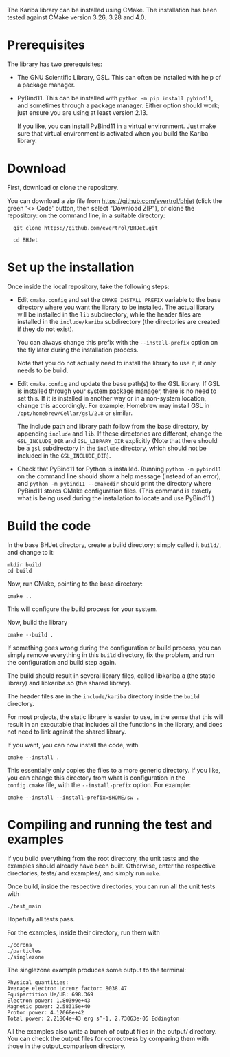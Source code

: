 The Kariba library can be installed using CMake. The installation has been tested against CMake version 3.26, 3.28 and 4.0.

Prerequisites
=============

The library has two prerequisites:

- The GNU Scientific Library, GSL. This can often be installed with help of a package manager.

- PyBind11. This can be installed with `python -m pip install
  pybind11`, and sometimes through a package manager. Either option
  should work; just ensure you are using at least version 2.13.

  If you like, you can install PyBind11 in a virtual environment. Just make
  sure that virtual environment is activated when you build the Kariba
  library.


Download
========

First, download or clone the repository.

You can download a zip file from https://github.com/evertrol/bhjet (click the green '<> Code' button, then select "Download ZIP"), or
clone the repository: on the command line, in a suitable directory:
```
  git clone https://github.com/evertrol/BHJet.git

  cd BHJet
```

Set up the installation
=======================

Once inside the local repository, take the following steps:

- Edit `cmake.config` and set the `CMAKE_INSTALL_PREFIX` variable to the base directory where you want the library to be installed. The actual library will be installed in the `lib` subdirectory, while the header files are installed in the `include/kariba` subdirectory (the directories are created if they do not exist).

  You can always change this prefix with the `--install-prefix` option on the fly later during the installation process.

  Note that you do not actually need to install the library to use it; it only needs to be build.

- Edit `cmake.config` and update the base path(s) to the GSL library. If GSL is installed through your system package manager, there is no need to set this. If it is installed in another way or in a non-system location, change this accordingly. For example, Homebrew may install GSL in `/opt/homebrew/Cellar/gsl/2.8` or similar.

  The include path and library path follow from the base directory, by appending `include` and `lib`. If these directories are different, change the `GSL_INCLUDE_DIR` and `GSL_LIBRARY_DIR` explicitly (Note that there should be a `gsl` subdirectory in the `include` directory, which should not be included in the `GSL_INCLUDE_DIR`).

- Check that PyBind11 for Python is installed. Running `python -m pybind11` on the command line should show a help message (instead of an error), and `python -m pybind11 --cmakedir` should print the directory where PyBind11 stores CMake configuration files. (This command is exactly what is being used during the installation to locate and use PyBind11.)


Build the code
==============

In the base BHJet directory, create a build directory; simply called it `build/`, and change to it:
```
mkdir build
cd build
```

Now, run CMake, pointing to the base directory:
```
cmake ..
```

This will configure the build process for your system.

Now, build the library
```
cmake --build .
```

If something goes wrong during the configuration or build process, you
can simply remove everything in this `build` directory, fix the
problem, and run the configuration and build step again.

The build should result in several library files, called libkariba.a
(the static library) and libkariba.so (the shared library).

The header files are in the `include/kariba` directory inside the
`build` directory.

For most projects, the static library is easier to use, in the sense
that this will result in an executable that includes all the functions
in the library, and does not need to link against the shared library.


If you want, you can now install the code, with
```
cmake --install .
```

This essentially only copies the files to a more generic directory. If
you like, you can change this directory from what is configuration in
the `config.cmake` file, with the `--install-prefix` option. For
example:

```
cmake --install --install-prefix=$HOME/sw .
```


Compiling and running the test and examples
===========================================

If you build everything from the root directory, the unit tests and the examples should already have been built. Otherwise, enter the respective directories, tests/ and examples/, and simply run `make`.

Once build, inside the respective directories, you can run all the unit tests with

```
./test_main
```

Hopefully all tests pass.

For the examples, inside their directory, run them with

```
./corona
./particles
./singlezone
```

The singlezone example produces some output to the terminal:

```
Physical quantities:
Average electron Lorenz factor: 8038.47
Equipartition Ue/UB: 698.369
Electron power: 1.80399e+43
Magnetic power: 2.58315e+40
Proton power: 4.12068e+42
Total power: 2.21864e+43 erg s^-1, 2.73063e-05 Eddington
```

All the examples also write a bunch of output files in the output/
directory. You can check the output files for correctness by comparing
them with those in the output_comparison directory.
